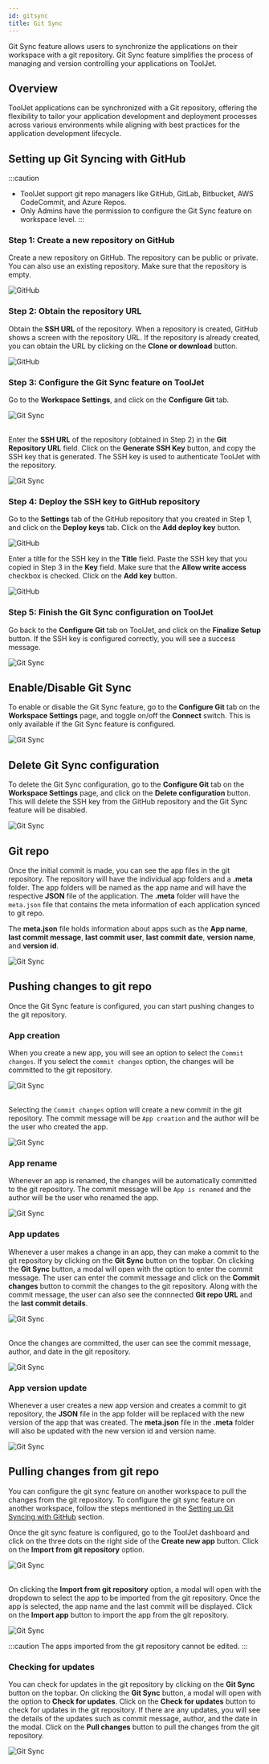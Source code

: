 ```yaml
---
id: gitsync
title: Git Sync
---
```


Git Sync feature allows users to synchronize the applications on their workspace with a git repository. Git Sync feature simplifies the process of managing and version controlling your applications on ToolJet.

## Overview

ToolJet applications can be synchronized with a Git repository, offering the flexibility to tailor your application development and deployment processes across various environments while aligning with best practices for the application development lifecycle.

## Setting up Git Syncing with GitHub

:::caution
- ToolJet support git repo managers like GitHub, GitLab, Bitbucket, AWS CodeCommit, and Azure Repos.
- Only Admins have the permission to configure the Git Sync feature on workspace level.
:::

### Step 1: Create a new repository on GitHub

Create a new repository on GitHub. The repository can be public or private. You can also use an existing repository. Make sure that the repository is empty.

<div style={{textAlign: 'center'}}>

<img className="screenshot-full" src="/img/gitsync/github1.png" alt="GitHub" />

</div>

### Step 2: Obtain the repository URL

Obtain the **SSH URL** of the repository. When a repository is created, GitHub shows a screen with the repository URL. If the repository is already created, you can obtain the URL by clicking on the **Clone or download** button.

<div style={{textAlign: 'center'}}>

<img className="screenshot-full" src="/img/gitsync/github2.png" alt="GitHub" />

</div>

### Step 3: Configure the Git Sync feature on ToolJet

Go to the **Workspace Settings**, and click on the **Configure Git** tab.

<div style={{textAlign: 'center'}}>

<img className="screenshot-full" src="/img/gitsync/gitsync.png" alt="Git Sync" />

</div>
<br/>

Enter the **SSH URL** of the repository (obtained in Step 2) in the **Git Repository URL** field. Click on the **Generate SSH Key** button, and copy the SSH key that is generated. The SSH key is used to authenticate ToolJet with the repository.

<div style={{textAlign: 'center'}}>

<img className="screenshot-full" src="/img/gitsync/git2.png" alt="Git Sync" />

</div>

### Step 4: Deploy the SSH key to GitHub repository

Go to the **Settings** tab of the GitHub repository that you created in Step 1, and click on the **Deploy keys** tab. Click on the **Add deploy key** button. 

<div style={{textAlign: 'center'}}>

<img className="screenshot-full" src="/img/gitsync/github3.png" alt="GitHub" />

</div>

Enter a title for the SSH key in the **Title** field. Paste the SSH key that you copied in Step 3 in the **Key** field. Make sure that the **Allow write access** checkbox is checked. Click on the **Add key** button.

<div style={{textAlign: 'center'}}>

<img className="screenshot-full" src="/img/gitsync/github4.png" alt="GitHub" />

</div>

### Step 5: Finish the Git Sync configuration on ToolJet

Go back to the **Configure Git** tab on ToolJet, and click on the **Finalize Setup** button. If the SSH key is configured correctly, you will see a success message.

<div style={{textAlign: 'center'}}>

<img className="screenshot-full" src="/img/gitsync/git5.png" alt="Git Sync" />

</div>

## Enable/Disable Git Sync

To enable or disable the Git Sync feature, go to the **Configure Git** tab on the **Workspace Settings** page, and toggle on/off the **Connect** switch. This is only available if the Git Sync feature is configured.

<div style={{textAlign: 'center'}}>

<img className="screenshot-full" src="/img/gitsync/connect.png" alt="Git Sync" />

</div>

## Delete Git Sync configuration

To delete the Git Sync configuration, go to the **Configure Git** tab on the **Workspace Settings** page, and click on the **Delete configuration** button. This will delete the SSH key from the GitHub repository and the Git Sync feature will be disabled.

<div style={{textAlign: 'center'}}>

<img className="screenshot-full" src="/img/gitsync/deleteconfig.png" alt="Git Sync" />

</div>

## Git repo

Once the initial commit is made, you can see the app files in the git repository. The repository will have the individual app folders and a **.meta** folder. The app folders will be named as the app name and will have the respective **JSON** file of the application. The **.meta** folder will have the `meta.json` file that contains the meta information of each application synced to git repo.

The **meta.json** file holds information about apps such as the **App name**, **last commit message**, **last commit user**, **last commit date**, **version name**, and **version id**.

<div style={{textAlign: 'center'}}>

<img className="screenshot-full" src="/img/gitsync/gitcommit.png" alt="Git Sync" />

</div>

## Pushing changes to git repo

Once the Git Sync feature is configured, you can start pushing changes to the git repository. 

### App creation

When you create a new app, you will see an option to select the `Commit changes`. If you select the `commit changes` option, the changes will be committed to the git repository.

<div style={{textAlign: 'center'}}>

<img className="screenshot-full" src="/img/gitsync/commitchanges.png" alt="Git Sync" />

</div>
<br/>

Selecting the `Commit changes` option will create a new commit in the git repository. The commit message will be `App creation` and the author will be the user who created the app.

<div style={{textAlign: 'center'}}>

<img className="screenshot-full" src="/img/gitsync/firstcommit.png" alt="Git Sync" />

</div>

### App rename

Whenever an app is renamed, the changes will be automatically committed to the git repository. The commit message will be `App is renamed` and the author will be the user who renamed the app.

<div style={{textAlign: 'center'}}>

<img className="screenshot-full" src="/img/gitsync/rename.png" alt="Git Sync" />

</div>

### App updates

Whenever a user makes a change in an app, they can make a commit to the git repository by clicking on the **Git Sync** button on the topbar. On clicking the **Git Sync** button, a modal will open with the option to enter the commit message. The user can enter the commit message and click on the **Commit changes** button to commit the changes to the git repository. Along with the commit message, the user can also see the connnected **Git repo URL** and the **last commit details**.

<div style={{textAlign: 'center'}}>

<img className="screenshot-full" src="/img/gitsync/modalgit.png" alt="Git Sync" />

</div>
<br/>

Once the changes are committed, the user can see the commit message, author, and date in the git repository.

<div style={{textAlign: 'center'}}>

<img className="screenshot-full" src="/img/gitsync/commitgitsync.png" alt="Git Sync" />

</div>

### App version update

Whenever a user creates a new app version and creates a commit to git repository, the **JSON** file in the app folder will be replaced with the new version of the app that was created. The **meta.json** file in the **.meta** folder will also be updated with the new version id and version name.

<div style={{textAlign: 'center'}}>

<img className="screenshot-full" src="/img/gitsync/replace.png" alt="Git Sync" />

</div>

## Pulling changes from git repo

You can configure the git sync feature on another workspace to pull the changes from the git repository. To configure the git sync feature on another workspace, follow the steps mentioned in the [Setting up Git Syncing with GitHub](#setting-up-git-syncing-with-github) section.

Once the git sync feature is configured, go to the ToolJet dashboard and click on the three dots on the right side of the **Create new app** button. Click on the **Import from git repository** option.

<div style={{textAlign: 'center'}}>

<img className="screenshot-full" src="/img/gitsync/importgit.png" alt="Git Sync" />

</div>
<br/>

On clicking the **Import from git repository** option, a modal will open with the dropdown to select the app to be imported from the git repository. Once the app is selected, the app name and the last commit will be displayed. Click on the **Import app** button to import the app from the git repository. 

<div style={{textAlign: 'center'}}>

<img className="screenshot-full" src="/img/gitsync/importmodal.png" alt="Git Sync" />

</div>

:::caution
The apps imported from the git repository cannot be edited.
:::

### Checking for updates

You can check for updates in the git repository by clicking on the **Git Sync** button on the topbar. On clicking the **Git Sync** button, a modal will open with the option to **Check for updates**. Click on the **Check for updates** button to check for updates in the git repository. If there are any updates, you will see the details of the updates such as commit message, author, and the date in the modal. Click on the **Pull changes** button to pull the changes from the git repository.

<div style={{textAlign: 'center'}}>

<img className="screenshot-full" src="/img/gitsync/updatecheck.png" alt="Git Sync" />

</div>